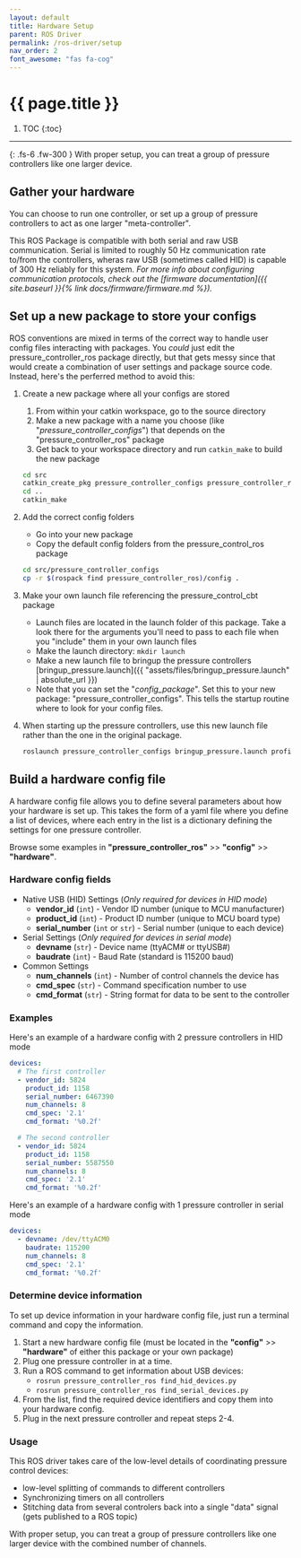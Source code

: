 ```yaml
---
layout: default
title: Hardware Setup
parent: ROS Driver
permalink: /ros-driver/setup
nav_order: 2
font_awesome: "fas fa-cog"
---
```



# <i class="{{ page.font_awesome }}"></i> {{ page.title }}


1. TOC
{:toc}

---

{: .fs-6 .fw-300 }
With proper setup, you can treat a group of pressure controllers like one larger device.


## Gather your hardware
You can choose to run one controller, or set up a group of pressure controllers to act as one larger "meta-controller".

This ROS Package is compatible with both serial and raw USB communication. Serial is limited to roughly 50 Hz communication rate to/from the controllers, wheras raw USB (sometimes called HID) is capable of 300 Hz reliably for this system. _For more info about configuring communication protocols, check out the [firmware documentation]({{ site.baseurl }}{% link docs/firmware/firmware.md %})._




## Set up a new package to store your configs
ROS conventions are mixed in terms of the correct way to handle user config files interacting with packages. You _could_ just edit the pressure_controller_ros package directly, but that gets messy since that would create a combination of user settings and package source code. Instead, here's the perferred method to avoid this:

1. Create a new package where all your configs are stored
	1. From within your catkin workspace, go to the source directory
	2. Make a new package with a name you choose (like "_pressure_controller_configs_") that depends on the "pressure_controller_ros" package
	3. Get back to your workspace directory and run `catkin_make` to build the new package

	```bash
	cd src
	catkin_create_pkg pressure_controller_configs pressure_controller_ros
	cd ..
	catkin_make
	```

2. Add the correct config folders
	- Go into your new package
	- Copy the default config folders from the pressure_control_ros package

	```bash
	cd src/pressure_controller_configs
	cp -r $(rospack find pressure_controller_ros)/config .
	```

3. Make your own launch file referencing the pressure_control_cbt package
	- Launch files are located in the launch folder of this package. Take a look there for the arguments you'll need to pass to each file when you "include" them in your own launch files
	- Make the launch directory: `mkdir launch`
	- Make a new launch file to bringup the pressure controllers [bringup_pressure.launch]({{ "assets/files/bringup_pressure.launch" | absolute_url }})
	- Note that you can set the "_config_package_". Set this to your new package: "pressure_controller_configs". This tells the startup routine where to look for your config files.
4. When starting up the pressure controllers, use this new launch file rather than the one in the original package.

	```bash
	roslaunch pressure_controller_configs bringup_pressure.launch profile:=[YOUR PROFILE] hw_profile:=[YOUR HARDWARE PROFILE]       
	```




## Build a hardware config file
A hardware config file allows you to define several parameters about how your hardware is set up. This takes the form of a yaml file where you define a list of devices, where each entry in the list is a dictionary defining the settings for one pressure controller.

Browse some examples in **"pressure_controller_ros"** >> **"config"** >> **"hardware"**.

### Hardware config fields
- Native USB (HID) Settings (_Only required for devices in HID mode_)
	- **vendor_id** (`int`) - Vendor ID number (unique to MCU manufacturer)
    - **product_id** (`int`) - Product ID number (unique to MCU board type)
    - **serial_number** (`int` or `str`) - Serial number (unique to each device)
- Serial Settings (_Only required for devices in serial mode_)
	- **devname** (`str`) - Device name (ttyACM# or ttyUSB#)
	- **baudrate** (`int`) - Baud Rate (standard is 115200 baud)
- Common Settings
    - **num_channels** (`int`) - Number of control channels the device has
    - **cmd_spec** (`str`) - Command specification number to use
    - **cmd_format** (`str`) - String format for data to be sent to the controller

### Examples
Here's an example of a hardware config with 2 pressure controllers in HID mode
```yaml
devices:
  # The first controller
  - vendor_id: 5824
    product_id: 1158
    serial_number: 6467390
    num_channels: 8
    cmd_spec: '2.1'
    cmd_format: '%0.2f'

  # The second controller
  - vendor_id: 5824
    product_id: 1158
    serial_number: 5587550
    num_channels: 8
    cmd_spec: '2.1'
    cmd_format: '%0.2f'
```

Here's an example of a hardware config with 1 pressure controller in serial mode
```yaml
devices:
  - devname: /dev/ttyACM0
    baudrate: 115200
    num_channels: 8
    cmd_spec: '2.1'
    cmd_format: '%0.2f'
```

### Determine device information
To set up device information in your hardware config file, just run a terminal command and copy the information.

1. Start a new hardware config file (must be located in the **"config"** >> **"hardware"** of either this package or your own package)
2. Plug one pressure controller in at a time.
3. Run a ROS command to get information about USB devices:
	-  `rosrun pressure_controller_ros find_hid_devices.py`
	-  `rosrun pressure_controller_ros find_serial_devices.py`
4. From the list, find the required device identifiers and copy them into your hardware config.
5. Plug in the next pressure controller and repeat steps 2-4.


### Usage
This ROS driver takes care of the low-level details of coordinating pressure control devices:
- low-level splitting of commands to different controllers
- Synchronizing timers on all controllers
- Stitching data from several controlers back into a single "data" signal (gets published to a ROS topic)

With proper setup, you can treat a group of pressure controllers like one larger device with the combined number of channels.